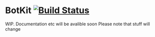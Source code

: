 BotKit [![Build Status](https://travis-ci.org/Mechazawa/BotKit.png?branch=master)](https://travis-ci.org/Mechazawa/BotKit)
=========================

WIP. Documentation etc will be avalible soon
Please note that stuff will change
